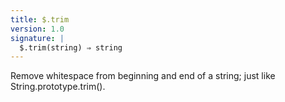 ```yaml
---
title: $.trim
version: 1.0
signature: |
  $.trim(string) ⇒ string
---
```


Remove whitespace from beginning and end of a string; just like
String.prototype.trim().
